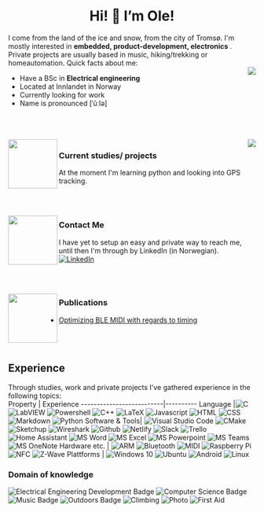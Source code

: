 <h1 align="center"> Hi! 👋 I’m Ole! </h1>
I come from the land of the ice and snow, from the city of Tromsø. I'm mostly interested in <b> embedded, product-development, electronics </b>. Private projects are usually based in music, hiking/trekking or homeautomation. Quick facts about me:
<br>
<img align="right" src="https://github-readme-stats.vercel.app/api?username=Solidedge&show_icons=false&include_all_commits=true&count_private=true&custom_title=Stats">

 <ul>
  <li>Have a BSc in <b> Electrical engineering </b></li>
  <li>Located at Innlandet in Norway</li>
  <li>Currently looking for work</li>
  <li>Name is pronounced [ˈûːlə]</li>
</ul>
<br>
<br>
<br>

<img align="right" src="https://github-readme-stats.vercel.app/api/top-langs/?username=Solidedge&layout=default&langs_count=10">

<img align="left" width="100" height="100" src="https://www.svgrepo.com/show/375767/brush-pencil.svg">

### Current studies/ projects
At the moment I'm learning python and looking into GPS tracking.

<br><br>

<img align="left" width="100" height="100" src="https://www.svgrepo.com/show/375789/contacts.svg">

### Contact Me 
I have yet to setup an easy and private way to reach me, until then I'm through by LinkedIn (in Norwegian).   <a href="https://www.linkedin.com/in/bjerkemo/"> <img src="https://img.shields.io/badge/-LinkedIn-0A66C2?style=flat&logo=linkedin&logoColor=white" alt="LinkedIn"></a> 

<!--- ![Element](https://img.shields.io/badge/-Element-0DBD8B?style=flat&logo=element&logoColor=white)
![Mastodon](https://img.shields.io/badge/-Mastodon-3088D4?style=flat&logo=mastodon&logoColor=white) --->

<br><br>

<img align="left" width="100" height="100" src="https://www.svgrepo.com/show/375766/browser.svg">

### Publications
- [Optimizing BLE MIDI with regards to timing](https://devzone.nordicsemi.com/nordic/nordic-blog/b/blog/posts/optimizing-ble-midi-with-regards-to-timing-1293631358)

<br>
<br>


## Experience
Through studies, work and private projects I've gathered experience in the following topics:
<br>
Property                  | Experience
--------------------------|----------
Language                  |![C](https://img.shields.io/badge/-C-555555?style=flat&logo=c&logoColor=white) ![LabVIEW](https://img.shields.io/badge/-LabVIEW-fede06?style=flat&logo=labview&logoColor=white) ![Powershell](https://img.shields.io/badge/-Powershell-012456?style=flat&logo=powershell&logoColor=white) ![C++](https://img.shields.io/badge/-C++-f34b7d?style=flat&logo=cplusplus&logoColor=white) ![LaTeX](https://img.shields.io/badge/-LaTeX-3D6117?style=flat&logo=latex&logoColor=white) ![Javascript](https://img.shields.io/badge/-Javascript-f1e05a?style=flat&logo=javascript&logoColor=white) ![HTML](https://img.shields.io/badge/-HTML-e34c26?style=flat&logo=html5&logoColor=white) ![CSS](https://img.shields.io/badge/-CSS-563d7c?style=flat&logo=css3&logoColor=white) ![Markdown](https://img.shields.io/badge/-Markdown-3572A5?style=flat&logo=markdown&logoColor=white) ![Python](https://img.shields.io/badge/-Python-3572A5?style=flat&logo=python&logoColor=white)
Software & Tools| ![Visual Studio Code](https://img.shields.io/badge/-VS%20Code-007ACC?style=flat&logo=visualstudiocode&logoColor=white) ![CMake](https://img.shields.io/badge/-CMake-064f8c?style=flat&logo=cmake&logoColor=white) ![Sketchup](https://img.shields.io/badge/-Sketchup-005F9E?style=flat&logo=sketchup&logoColor=white)  ![Wireshark](https://img.shields.io/badge/-Wireshark-1679A7?style=flat&logo=wireshark&logoColor=white) ![Github](https://img.shields.io/badge/-Github-181717?style=flat&logo=github&logoColor=white) ![Netlify](https://img.shields.io/badge/-Netlify-00C7B7?style=flat&logo=netlify&logoColor=white) ![Slack](https://img.shields.io/badge/-Slack-4A154B?style=flat&logo=slack&logoColor=white) ![Trello](https://img.shields.io/badge/-Trello-0052CC?style=flat&logo=trello&logoColor=white) ![Home Assistant](https://img.shields.io/badge/-Home%20Assistant-41BDF5?style=flat&logo=homeassistant&logoColor=white) ![MS Word](https://img.shields.io/badge/-Word-2B579A?style=flat&logo=microsoftword&logoColor=white) ![MS Excel](https://img.shields.io/badge/-Excel-217346?style=flat&logo=microsoftexcel&logoColor=white) ![MS Powerpoint](https://img.shields.io/badge/-Powerpoint-B7472A?style=flat&logo=microsoftpowerpoint&logoColor=white) ![MS Teams](https://img.shields.io/badge/-Teams-6264A7?style=flat&logo=microsoftteams&logoColor=white) ![MS OneNote](https://img.shields.io/badge/-OneNote-7719AA?style=flat&logo=microsoftonenote&logoColor=white)
Hardware etc.  | ![ARM](https://img.shields.io/badge/-ARM-0091BD?style=flat&logo=arm&logoColor=white) ![Bluetooth](https://img.shields.io/badge/-BLE-0082FC?style=flat&logo=bluetooth&logoColor=white) ![MIDI](https://img.shields.io/badge/-MIDI-000000?style=flat&logo=midi&logoColor=white) ![Raspberry Pi](https://img.shields.io/badge/-Raspberry%20Pi-A22846?style=flat&logo=raspberrypi&logoColor=white) ![NFC](https://img.shields.io/badge/-NFC-002E5F?style=flat&logo=nfc&logoColor=white) ![Z-Wave](https://img.shields.io/badge/-Z--Wave-1B365D?style=flat&logo=zwave&logoColor=white) 
Plattforms | ![Windows 10](https://img.shields.io/badge/-Windows%2010-1679A7?style=flat&logo=windows&logoColor=white) ![Ubuntu](https://img.shields.io/badge/-Ubuntu-E95420?style=flat&logo=ubuntu&logoColor=white) ![Android](https://img.shields.io/badge/-Android-3DDC84?style=flat&logo=android&logoColor=white) ![Linux](https://img.shields.io/badge/-Linux-FCC624?style=flat&logo=linux&logoColor=white)
<br>

### Domain of knowledge
![Electrical Engineering Development Badge](https://img.shields.io/badge/-Electrical%20Engineering-FFFF00?style=flat&logoColor=white) ![Computer Science Badge](https://img.shields.io/badge/-Computer%20science-c0c0c0?style=flat&logoColor=white) ![Music Badge](https://img.shields.io/badge/-Music-0000FF?style=flat&logoColor=white) ![Outdoors Badge](https://img.shields.io/badge/-Outdoors-008000?style=flat&logoColor=white) ![Climbing](https://img.shields.io/badge/-Climbing-D1AB66?style=flat&logoColor=white) ![Photo](https://img.shields.io/badge/-Photo-0063DC?style=flat&logo=&logoColor=white) ![First Aid](https://img.shields.io/badge/-First_Aid-CC071E?style=flat&logoColor=white)

